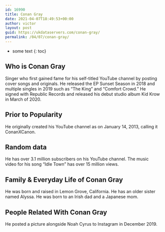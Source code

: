 ```yaml
---
id: 16990
title: Conan Gray
date: 2021-04-07T18:49:53+00:00
author: victor
layout: post
guid: https://ukdataservers.com/conan-gray/
permalink: /04/07/conan-gray/
---
```


* some text
{: toc}


## Who is Conan Gray



Singer who first gained fame for his self-titled YouTube channel by posting cover songs and originals. He released the EP Sunset Season in 2018 and multiple singles in 2019 such as &#8220;The King&#8221; and &#8220;Comfort Crowd.&#8221; He signed with Republic Records and released his debut studio album Kid Krow in March of 2020.

                
                
                
## Prior to Popularity



He originally created his YouTube channel as on January 14, 2013, calling it ConanXCanon.

                
                
                
## Random data



He has over 3.1 million subscribers on his YouTube channel. The music video for his song &#8220;Idle Town&#8221; has over 15 million views. 

                
                
                
## Family & Everyday Life of Conan Gray



He was born and raised in Lemon Grove, California. He has an older sister named Alyssa. He was born to an Irish dad and a Japanese mom.

                
                
                
## People Related With Conan Gray



He posted a picture alongside Noah Cyrus to Instagram in December 2019. 

                
              
            
          
          
          